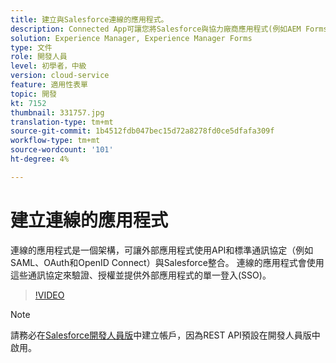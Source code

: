 ```yaml
---
title: 建立與Salesforce連線的應用程式。
description: Connected App可讓您將Salesforce與協力廠商應用程式(例如AEM Forms)與Salesforce整合。
solution: Experience Manager, Experience Manager Forms
type: 文件
role: 開發人員
level: 初學者，中級
version: cloud-service
feature: 適用性表單
topic: 開發
kt: 7152
thumbnail: 331757.jpg
translation-type: tm+mt
source-git-commit: 1b4512fdb047bec15d72a8278fd0ce5dfafa309f
workflow-type: tm+mt
source-wordcount: '101'
ht-degree: 4%

---
```



# 建立連線的應用程式

連線的應用程式是一個架構，可讓外部應用程式使用API和標準通訊協定（例如SAML、OAuth和OpenID Connect）與Salesforce整合。 連線的應用程式會使用這些通訊協定來驗證、授權並提供外部應用程式的單一登入(SSO)。

>[!VIDEO](https://video.tv.adobe.com/v/331757?quality=12&learn=on)

>[!NOTE]
>請務必在[Salesforce開發人員版](https://developer.salesforce.com/signup)中建立帳戶，因為REST API預設在開發人員版中啟用。
